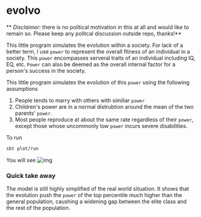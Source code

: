 # evolvo

** *Disclaimer:* there is no political motivation in this at all and would like to remain so. Please keep any politcal discussion outside repo, thanks!**

This little program simulates the evolution within a society.
For lack of a better term, I use `power` to represent the overall fitness of an individual in a society. 
This `power` encompasses serveral traits of an individual including IQ, EQ, etc. `Power` can also be deemed as the overall internal factor for a person's success in the society.  

This little program simulates the evolution of this `power` using the following assumptions

1. People tends to marry with others with similiar `power`
2. Children's power are in a normal distrubtion around the mean of the two parents' `power`. 
3. Most people reproduce at about the same rate regardless of their `power`, except those whose uncommonly low `power` incurs severe disabilities. 


To run 

```bash
sbt plot/run
```
You will see
![img](https://i.imgur.com/G7jEfnk.gif)


### Quick take away

The model is still highly simplified of the real world situation. It shows that the evolution push the `power` of the top percentile much higher than the general population, caushing a widening gap between the elite class and the rest of the population. 
